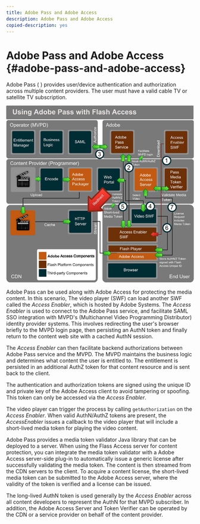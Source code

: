 ```yaml
---
title: Adobe Pass and Adobe Access
description: Adobe Pass and Adobe Access
copied-description: yes
---
```


# Adobe Pass and Adobe Access {#adobe-pass-and-adobe-access}

Adobe Pass ( [](https://www.adobe.com/products/adobepass/)) provides user/device authentication and authorization across multiple content providers. The user must have a valid cable TV or satellite TV subscription. 

<!--<a id="fig_cln_bc2_44"></a>-->

![](assets/AdobePass_web.png)

Adobe Pass can be used along with Adobe Access for protecting the media content. In this scenario, The video player (SWF) can load another SWF called the *Access Enabler*, which is hosted by Adobe Systems. The *Access Enabler* is used to connect to the Adobe Pass service, and facilitate SAML SSO integration with MVPD's (Multichannel Video Programming Distributor) identity provider systems. This involves redirecting the user's browser briefly to the MVPD login page, then persisting an AuthN token and finally return to the content web site with a cached AuthN session.

The *Access Enabler* can then facilitate backend authorizations between Adobe Pass service and the MVPD. The MVPD maintains the business logic and determines what content the user is entitled to. The entitlement is persisted in an additional AuthZ token for that content resource and is sent back to the client.

The authentication and authorization tokens are signed using the unique ID and private key of the Adobe Access client to avoid tampering or spoofing. This token can only be accessed via the *Access Enabler*.

The video player can trigger the process by calling `getAuthorization` on the *Access Enabler*. When valid AuthN/AuthZ tokens are present, the *AccessEnabler* issues a callback to the video player that will include a short-lived media token for playing the video content.

Adobe Pass provides a media token validator Java library that can be deployed to a server. When using the Flass Access server for content protection, you can integrate the media token validator with a Adobe Access server-side plug-in to automatically issue a generic license after successfully validating the media token. The content is then streamed from the CDN servers to the client. To acquire a content license, the short-lived media token can be submitted to the Adobe Access server, where the validity of the token is verified and a license can be issued.

The long-lived AuthN token is used generally by the *Access Enabler* across all content developers to represent the AuthN for that MVPD subscriber. In addition, the Adobe Access Server and Token Verifier can be operated by the CDN or a service provider on behalf of the content provider. 
